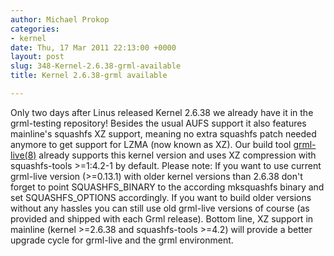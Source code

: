 ```yaml
---
author: Michael Prokop
categories:
- kernel
date: Thu, 17 Mar 2011 22:13:00 +0000
layout: post
slug: 348-Kernel-2.6.38-grml-available
title: Kernel 2.6.38-grml available

---
```

Only two days after Linus released Kernel 2\.6\.38 we already have it in the grml\-testing repository! Besides the usual AUFS support it also features mainline's squashfs XZ support, meaning no extra squashfs patch needed anymore to get support for LZMA (now known as XZ). Our build tool [grml\-live(8\)](https://grml.org/grml-live/) already supports this kernel version and uses XZ compression with squashfs\-tools \>\=1:4\.2\-1 by default.
Please note: If you want to use current grml\-live version (\>\=0\.13\.1\) with older kernel versions than 2\.6\.38 don't forget to point SQUASHFS\_BINARY to the according mksquashfs binary and set SQUASHFS\_OPTIONS accordingly. If you want to build older versions without any hassles you can still use old grml\-live versions of course (as provided and shipped with each Grml release).
Bottom line, XZ support in mainline (kernel \>\=2\.6\.38 and squashfs\-tools \>\=4\.2\) will provide a better upgrade cycle for grml\-live and the grml environment.

